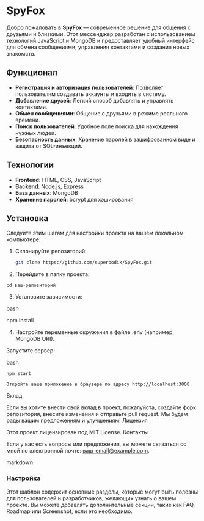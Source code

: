 # SpyFox

Добро пожаловать в **SpyFox** — современное решение для общения с друзьями и близкими. Этот мессенджер разработан с использованием технологий JavaScript и MongoDB и предоставляет удобный интерфейс для обмена сообщениями, управления контактами и создания новых знакомств.

## Функционал

- **Регистрация и авторизация пользователей**: Позволяет пользователям создавать аккаунты и входить в систему.
- **Добавление друзей**: Легкий способ добавлять и управлять контактами.
- **Обмен сообщениями**: Общение с друзьями в режиме реального времени.
- **Поиск пользователей**: Удобное поле поиска для нахождения нужных людей.
- **Безопасность данных**: Хранение паролей в зашифрованном виде и защита от SQL-инъекций.

## Технологии

- **Frontend**: HTML, CSS, JavaScript
- **Backend**: Node.js, Express
- **База данных**: MongoDB
- **Хранение паролей**: bcrypt для хэширования

## Установка

Следуйте этим шагам для настройки проекта на вашем локальном компьютере:

1. Склонируйте репозиторий:
   ```bash
   git clone https://github.com/superbodik/SpyFox.git
2. Перейдите в папку проекта:

```cd ваш-репозиторий```

3. Установите зависимости:

bash

npm install

4. Настройте переменные окружения в файле .env (например, MongoDB URI).

Запустите сервер:

bash

    npm start

    Откройте ваше приложение в браузере по адресу http://localhost:3000.

Вклад

Если вы хотите внести свой вклад в проект, пожалуйста, создайте форк репозитория, внесите изменения и отправьте pull request. Мы будем рады вашим предложениям и улучшениям!
Лицензия

Этот проект лицензирован под MIT License.
Контакты

Если у вас есть вопросы или предложения, вы можете связаться со мной по электронной почте: ваш_email@example.com.

markdown


### Настройка

Этот шаблон содержит основные разделы, которые могут быть полезны для пользователей и разработчиков, желающих узнать о вашем проекте. Вы можете добавлять дополнительные секции, такие как FAQ, Roadmap или Screenshot, если это необходимо.


